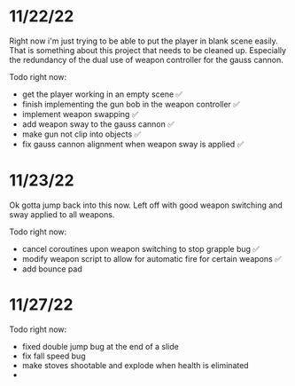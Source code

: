 # 11/22/22

Right now i'm just trying to be able to put the player in blank scene easily.
That is something about this project that needs to be cleaned up.
Especially the redundancy of the dual use of weapon controller for the gauss cannon.

Todo right now:
- get the player working in an empty scene ✅
- finish implementing the gun bob in the weapon controller ✅
- implement weapon swapping ✅
- add weapon sway to the gauss cannon ✅
- make gun not clip into objects ✅
- fix gauss cannon alignment when weapon sway is applied ✅


# 11/23/22

Ok gotta jump back into this now. Left off with good weapon switching and sway applied to all weapons.

Todo right now:
- cancel coroutines upon weapon switching to stop grapple bug ✅
- modify weapon script to allow for automatic fire for certain weapons ✅
- add bounce pad

# 11/27/22

Todo right now:
- fixed double jump bug at the end of a slide
- fix fall speed bug
- make stoves shootable and explode when health is eliminated
- 